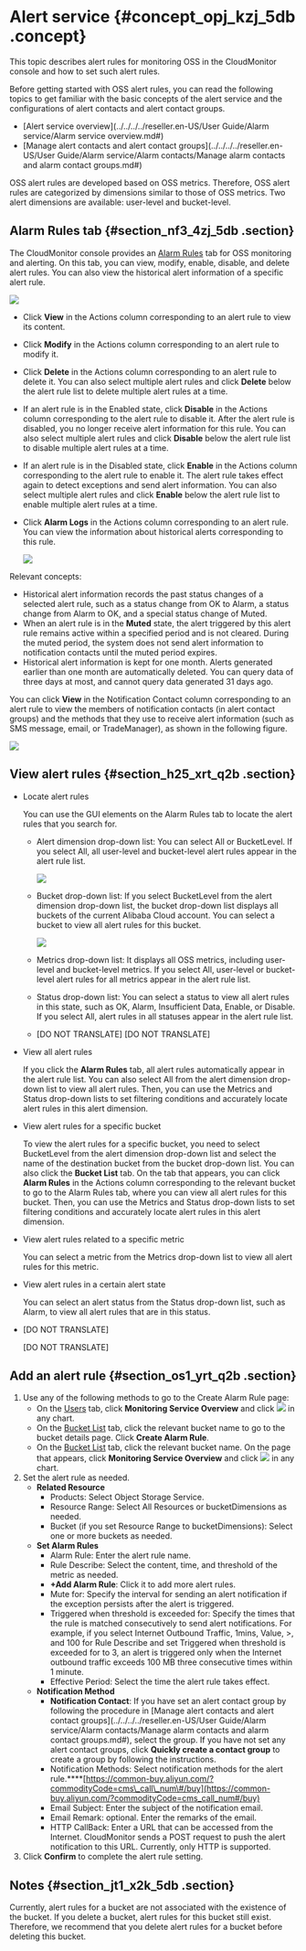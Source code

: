 # Alert service {#concept_opj_kzj_5db .concept}

This topic describes alert rules for monitoring OSS in the CloudMonitor console and how to set such alert rules.

Before getting started with OSS alert rules, you can read the following topics to get familiar with the basic concepts of the alert service and the configurations of alert contacts and alert contact groups.

-   [Alert service overview](../../../../reseller.en-US/User Guide/Alarm service/Alarm service overview.md#)
-   [Manage alert contacts and alert contact groups](../../../../reseller.en-US/User Guide/Alarm service/Alarm contacts/Manage alarm contacts and alarm contact groups.md#)

OSS alert rules are developed based on OSS metrics. Therefore, OSS alert rules are categorized by dimensions similar to those of OSS metrics. Two alert dimensions are available: user-level and bucket-level.

## Alarm Rules tab {#section_nf3_4zj_5db .section}

The CloudMonitor console provides an [Alarm Rules](https://cloudmonitor.console.aliyun.com/#/cloud/alarmrules/oss//-----all-----/) tab for OSS monitoring and alerting. On this tab, you can view, modify, enable, disable, and delete alert rules. You can also view the historical alert information of a specific alert rule.

![](http://static-aliyun-doc.oss-cn-hangzhou.aliyuncs.com/assets/img/4393/15574546581216_en-US.png)

-   Click **View** in the Actions column corresponding to an alert rule to view its content.
-   Click **Modify** in the Actions column corresponding to an alert rule to modify it.
-   Click **Delete** in the Actions column corresponding to an alert rule to delete it. You can also select multiple alert rules and click **Delete** below the alert rule list to delete multiple alert rules at a time.
-   If an alert rule is in the Enabled state, click **Disable** in the Actions column corresponding to the alert rule to disable it. After the alert rule is disabled, you no longer receive alert information for this rule. You can also select multiple alert rules and click **Disable** below the alert rule list to disable multiple alert rules at a time.
-   If an alert rule is in the Disabled state, click **Enable** in the Actions column corresponding to the alert rule to enable it. The alert rule takes effect again to detect exceptions and send alert information. You can also select multiple alert rules and click **Enable** below the alert rule list to enable multiple alert rules at a time.
-   Click **Alarm Logs** in the Actions column corresponding to an alert rule. You can view the information about historical alerts corresponding to this rule.

    ![](http://static-aliyun-doc.oss-cn-hangzhou.aliyuncs.com/assets/img/4393/15574546596384_en-US.png)


Relevant concepts:

-   Historical alert information records the past status changes of a selected alert rule, such as a status change from OK to Alarm, a status change from Alarm to OK, and a special status change of Muted.
-   When an alert rule is in the **Muted** state, the alert triggered by this alert rule remains active within a specified period and is not cleared. During the muted period, the system does not send alert information to notification contacts until the muted period expires.
-   Historical alert information is kept for one month. Alerts generated earlier than one month are automatically deleted. You can query data of three days at most, and cannot query data generated 31 days ago.

You can click **View** in the Notification Contact column corresponding to an alert rule to view the members of notification contacts \(in alert contact groups\) and the methods that they use to receive alert information \(such as SMS message, email, or TradeManager\), as shown in the following figure.

![](http://static-aliyun-doc.oss-cn-hangzhou.aliyuncs.com/assets/img/4393/15574546596385_en-US.jpg)

## View alert rules {#section_h25_xrt_q2b .section}

-   Locate alert rules

    You can use the GUI elements on the Alarm Rules tab to locate the alert rules that you search for.

    -   Alert dimension drop-down list: You can select All or BucketLevel. If you select All, all user-level and bucket-level alert rules appear in the alert rule list.

        ![](http://static-aliyun-doc.oss-cn-hangzhou.aliyuncs.com/assets/img/4393/15574546596386_en-US.png)

    -   Bucket drop-down list: If you select BucketLevel from the alert dimension drop-down list, the bucket drop-down list displays all buckets of the current Alibaba Cloud account. You can select a bucket to view all alert rules for this bucket.

        ![](http://static-aliyun-doc.oss-cn-hangzhou.aliyuncs.com/assets/img/4393/15574546596387_en-US.png)

    -   Metrics drop-down list: It displays all OSS metrics, including user-level and bucket-level metrics. If you select All, user-level or bucket-level alert rules for all metrics appear in the alert rule list.
    -   Status drop-down list: You can select a status to view all alert rules in this state, such as OK, Alarm, Insufficient Data, Enable, or Disable. If you select All, alert rules in all statuses appear in the alert rule list.
    -   \[DO NOT TRANSLATE\] \[DO NOT TRANSLATE\]
-   View all alert rules

    If you click the **Alarm Rules** tab, all alert rules automatically appear in the alert rule list. You can also select All from the alert dimension drop-down list to view all alert rules. Then, you can use the Metrics and Status drop-down lists to set filtering conditions and accurately locate alert rules in this alert dimension.

-   View alert rules for a specific bucket

    To view the alert rules for a specific bucket, you need to select BucketLevel from the alert dimension drop-down list and select the name of the destination bucket from the bucket drop-down list. You can also click the **Bucket List** tab. On the tab that appears, you can click **Alarm Rules** in the Actions column corresponding to the relevant bucket to go to the Alarm Rules tab, where you can view all alert rules for this bucket. Then, you can use the Metrics and Status drop-down lists to set filtering conditions and accurately locate alert rules in this alert dimension.

-   View alert rules related to a specific metric

    You can select a metric from the Metrics drop-down list to view all alert rules for this metric.

-   View alert rules in a certain alert state

    You can select an alert status from the Status drop-down list, such as Alarm, to view all alert rules that are in this status.

-   \[DO NOT TRANSLATE\]

    \[DO NOT TRANSLATE\]


## Add an alert rule {#section_os1_yrt_q2b .section}

1.  Use any of the following methods to go to the Create Alarm Rule page:
    -   On the [Users](https://cloudmonitor.console.aliyun.com/#/cloud/overview/oss/) tab, click **Monitoring Service Overview** and click ![](https://docs-aliyun.cn-hangzhou.oss.aliyun-inc.com/internal/oss/0.0.4/assets/image/media/alert_chart.jpg) in any chart.
    -   On the [Bucket List](https://cloudmonitor.console.aliyun.com/#/cloud/buckets/oss/) tab, click the relevant bucket name to go to the bucket details page. Click **Create Alarm Rule**.
    -   On the [Bucket List](https://cloudmonitor.console.aliyun.com/#/cloud/buckets/oss/) tab, click the relevant bucket name. On the page that appears, click **Monitoring Service Overview** and click ![](https://docs-aliyun.cn-hangzhou.oss.aliyun-inc.com/internal/oss/0.0.4/assets/image/media/alert_chart.jpg) in any chart.
2.  Set the alert rule as needed.
    -   **Related Resource** 
        -   Products: Select Object Storage Service.
        -   Resource Range: Select All Resources or bucketDimensions as needed.
        -   Bucket \(if you set Resource Range to bucketDimensions\): Select one or more buckets as needed.
    -   **Set Alarm Rules** 
        -   Alarm Rule: Enter the alert rule name.
        -   Rule Describe: Select the content, time, and threshold of the metric as needed.
        -   **+Add Alarm Rule**: Click it to add more alert rules.
        -   Mute for: Specify the interval for sending an alert notification if the exception persists after the alert is triggered.
        -   Triggered when threshold is exceeded for: Specify the times that the rule is matched consecutively to send alert notifications. For example, if you select Internet Outbound Traffic, 1mins, Value, \>, and 100 for Rule Describe and set Triggered when threshold is exceeded for to 3, an alert is triggered only when the Internet outbound traffic exceeds 100 MB three consecutive times within 1 minute.
        -   Effective Period: Select the time the alert rule takes effect.
    -   **Notification Method** 
        -   **Notification Contact**: If you have set an alert contact group by following the procedure in [Manage alert contacts and alert contact groups](../../../../reseller.en-US/User Guide/Alarm service/Alarm contacts/Manage alarm contacts and alarm contact groups.md#), select the group. If you have not set any alert contact groups, click **Quickly create a contact group** to create a group by following the instructions.
        -   Notification Methods: Select notification methods for the alert rule.****[https://common-buy.aliyun.com/?commodityCode=cms\_call\_num\#/buy](https://common-buy.aliyun.com/?commodityCode=cms_call_num#/buy)
        -   Email Subject: Enter the subject of the notification email.
        -   Email Remark: optional. Enter the remarks of the email.
        -   HTTP CallBack: Enter a URL that can be accessed from the Internet. CloudMonitor sends a POST request to push the alert notification to this URL. Currently, only HTTP is supported.
3.  Click **Confirm** to complete the alert rule setting.

## Notes {#section_jt1_x2k_5db .section}

Currently, alert rules for a bucket are not associated with the existence of the bucket. If you delete a bucket, alert rules for this bucket still exist. Therefore, we recommend that you delete alert rules for a bucket before deleting this bucket.

